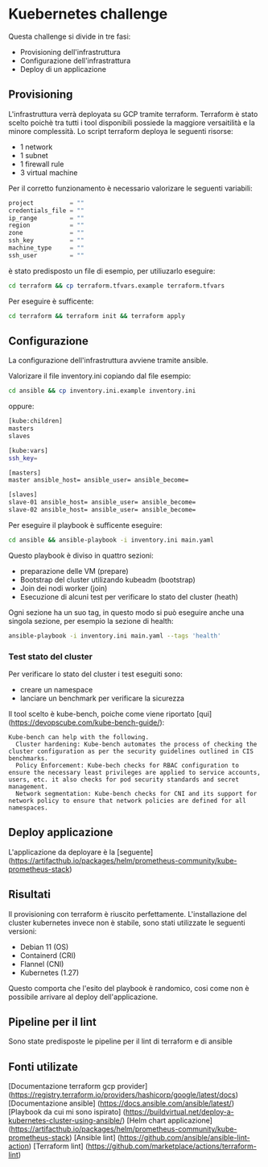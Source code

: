 # Kuebernetes challenge

Questa challenge si divide in tre fasi:

- Provisioning dell'infrastruttura
- Configurazione dell'infrastrattura
- Deploy di un applicazione

## Provisioning
L'infrastruttura verrà deployata su GCP tramite terraform.
Terraform è stato scelto poichè tra tutti i tool disponibili possiede la maggiore versaitilità e la minore complessità.
Lo script terraform deploya le seguenti risorse:
- 1 network
- 1 subnet
- 1 firewall rule
- 3 virtual machine

Per il corretto funzionamento è necessario valorizare le seguenti variabili:

```tf
project          = ""
credentials_file = ""
ip_range         = ""
region           = ""
zone             = ""
ssh_key          = ""
machine_type     = ""
ssh_user         = ""

```
è stato predisposto un file di esempio, per utiliuzarlo eseguire:
```bash
cd terraform && cp terraform.tfvars.example terraform.tfvars
```

Per eseguire è sufficente:
```bash
cd terraform && terraform init && terraform apply
```

## Configurazione
La configurazione dell'infrastruttura avviene tramite ansible.

Valorizare il file inventory.ini copiando dal file esempio:
```bash
cd ansible && cp inventory.ini.example inventory.ini
```
oppure:
```bash
[kube:children]
masters
slaves

[kube:vars]
ssh_key=

[masters]
master ansible_host= ansible_user= ansible_become=

[slaves]
slave-01 ansible_host= ansible_user= ansible_become=
slave-02 ansible_host= ansible_user= ansible_become=
```

Per eseguire il playbook è sufficente eseguire:
```bash
cd ansible && ansible-playbook -i inventory.ini main.yaml
```

Questo playbook è diviso in quattro sezioni:
- preparazione delle VM (prepare)
- Bootstrap del cluster utilizando kubeadm (bootstrap)
- Join dei nodi worker (join)
- Esecuzione di alcuni test per verificare lo stato del cluster (heath)

Ogni sezione ha un suo tag, in questo modo si può eseguire anche una singola sezione, per esempio la sezione di health:
```bash
ansible-playbook -i inventory.ini main.yaml --tags 'health'
```

### Test stato del cluster
Per verificare lo stato del cluster i test eseguiti sono:
- creare un namespace
- lanciare un benchmark per verificare la sicurezza

Il tool scelto è kube-bench, poiche come viene riportato [qui] (https://devopscube.com/kube-bench-guide/):

```
Kube-bench can help with the following. 
  Cluster hardening: Kube-bench automates the process of checking the cluster configuration as per the security guidelines outlined in CIS benchmarks.
  Policy Enforcement: Kube-bech checks for RBAC configuration to ensure the necessary least privileges are applied to service accounts, users, etc. it also checks for pod security standards and secret management.
  Network segmentation: Kube-bench checks for CNI and its support for network policy to ensure that network policies are defined for all namespaces.
```

## Deploy applicazione

L'applicazione da deployare è la [seguente] (https://artifacthub.io/packages/helm/prometheus-community/kube-prometheus-stack)

## Risultati
Il provisioning con terraform è riuscito perfettamente.
L'installazione del cluster kubernetes invece non è stabile, sono stati utilizzate le seguenti versioni:
- Debian 11 (OS)
- Containerd (CRI)
- Flannel (CNI)
- Kubernetes (1.27)

Questo comporta che l'esito del playbook è randomico, cosi come non è possibile arrivare al deploy dell'applicazione.

## Pipeline per il lint
Sono state predisposte le pipeline per il lint di terraform e di ansible

## Fonti utilizate
[Documentazione terraform gcp provider] (https://registry.terraform.io/providers/hashicorp/google/latest/docs)
[Documentazione ansible] (https://docs.ansible.com/ansible/latest/)
[Playbook da cui mi sono ispirato] (https://buildvirtual.net/deploy-a-kubernetes-cluster-using-ansible/)
[Helm chart applicazione] (https://artifacthub.io/packages/helm/prometheus-community/kube-prometheus-stack)
[Ansible lint] (https://github.com/ansible/ansible-lint-action)
[Terraform lint] (https://github.com/marketplace/actions/terraform-lint)

